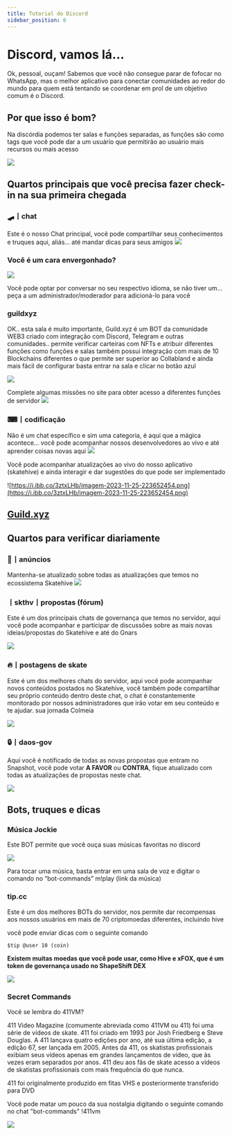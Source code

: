```yaml
---
title: Tutorial do Discord
sidebar_position: 6
---
```


# Discord, vamos lá... 

Ok, pessoal, ouçam! Sabemos que você não consegue parar de fofocar no WhatsApp, mas o melhor aplicativo para conectar comunidades ao redor do mundo para quem está tentando se coordenar em prol de um objetivo comum é o Discord.

## Por que isso é bom? 

Na discórdia podemos ter salas e funções separadas, as funções são como tags que você pode dar a um usuário que permitirão ao usuário mais recursos ou mais acesso

![](https://i.ibb.co/Kmw10pC/imagem-2023-11-25-221718290.png)

## Quartos principais que você precisa fazer check-in na sua primeira chegada

### 🛹丨chat

Este é o nosso Chat principal, você pode compartilhar seus conhecimentos e truques aqui, aliás... até mandar dicas para seus amigos
![](https://i.ibb.co/z8tB9j2/imagem-2023-11-25-222919058.png)


### Você é um cara envergonhado?

![](https://i.ibb.co/GFsdM2c/imagem-2023-11-25-232705978.png)

Você pode optar por conversar no seu respectivo idioma, se não tiver um... peça a um administrador/moderador para adicioná-lo para você

### guildxyz 

OK.. esta sala é muito importante, Guild.xyz é um BOT da comunidade WEB3 criado com integração com Discord, Telegram e outras comunidades.. permite verificar carteiras com NFTs e atribuir diferentes funções como funções e salas também possui integração com mais de 10 Blockchains diferentes o que permite ser superior ao Collabland e ainda mais fácil de configurar basta entrar na sala e clicar no botão azul

![](https://i.ibb.co/42NnzMd/imagem-2023-11-25-224820010.png)

Complete algumas missões no site para obter acesso a diferentes funções de servidor
![](https://i.ibb.co/rsc6FSk/imagem-2023-11-25-225052029.png)

### ⌨丨codificação 
Não é um chat específico e sim uma categoria, é aqui que a mágica acontece... você pode acompanhar nossos desenvolvedores ao vivo e até aprender coisas novas aqui
![](https://i.ibb.co/Hgpjwkj/imagem-2023-11-25-223520386.png)

Você pode acompanhar atualizações ao vivo do nosso aplicativo (skatehive) e ainda interagir e dar sugestões do que pode ser implementado

![https://i.ibb.co/3ztxLHb/imagem-2023-11-25-223652454.png](https://i.ibb.co/3ztxLHb/imagem-2023-11-25-223652454.png)


## [Guild.xyz](https://guild.xyz/skatehive)
## Quartos para verificar diariamente 
### 📢丨anúncios
Mantenha-se atualizado sobre todas as atualizações que temos no ecossistema Skatehive
![](https://i.ibb.co/5Y99ZZJ/imagem-2023-11-25-225554435.png)

###   丨skthv丨propostas (fórum)

Este é um dos principais chats de governança que temos no servidor, aqui você pode acompanhar e participar de discussões sobre as mais novas ideias/propostas do Skatehive e até do Gnars

![](https://i.ibb.co/FHys3rZ/imagem-2023-11-25-225821464.png)

### 🔥丨postagens de skate

Este é um dos melhores chats do servidor, aqui você pode acompanhar novos conteúdos postados no Skatehive, você também pode compartilhar seu próprio conteúdo dentro deste chat, o chat é constantemente monitorado por nossos administradores que irão votar em seu conteúdo e te ajudar. sua jornada Colmeia

![](https://i.ibb.co/qd12PK1/imagem-2023-11-25-230156776.png)

### 🔒丨daos-gov

Aqui você é notificado de todas as novas propostas que entram no Snapshot, você pode votar **A FAVOR** ou **CONTRA**, fique atualizado com todas as atualizações de propostas neste chat.

![](https://i.ibb.co/VHqhjyH/imagem-2023-11-25-230404565.png)

## Bots, truques e dicas

### Música Jockie

Este BOT permite que você ouça suas músicas favoritas no discord

![](https://i.ibb.co/BPzQZ8d/imagem-2023-11-25-230819681.png)

Para tocar uma música, basta entrar em uma sala de voz e digitar o comando no “bot-commands” m!play (link da música)

### tip.cc

Este é um dos melhores BOTs do servidor, nos permite dar recompensas aos nossos usuários em mais de 70 criptomoedas diferentes, incluindo hive

você pode enviar dicas com o seguinte comando

```$tip @user 10 (coin)```

**Existem muitas moedas que você pode usar, como Hive e xFOX, que é um token de governança usado no ShapeShift DEX**

![](https://i.ibb.co/NTSnsLc/imagem-2023-11-25-231444533.png)

### Secret Commands 

Você se lembra do 411VM?

411 Video Magazine (comumente abreviada como 411VM ou 411) foi uma série de vídeos de skate. 411 foi criado em 1993 por Josh Friedberg e Steve Douglas. A 411 lançava quatro edições por ano, até sua última edição, a edição 67, ser lançada em 2005. Antes da 411, os skatistas profissionais exibiam seus vídeos apenas em grandes lançamentos de vídeo, que às vezes eram separados por anos. 411 deu aos fãs de skate acesso a vídeos de skatistas profissionais com mais frequência do que nunca.

411 foi originalmente produzido em fitas VHS e posteriormente transferido para DVD

Você pode matar um pouco da sua nostalgia digitando o seguinte comando no chat "bot-commands"
!411vm


![](https://i.ibb.co/dKk7G70/imagem-2023-11-25-233029667.png) 

